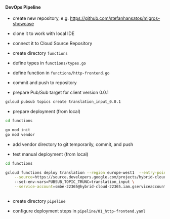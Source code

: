 #### DevOps Pipeline

- create new repository, e.g. https://github.com/stefanhansatos/migros-showcase

- clone it to work with local IDE

- connect it to Cloud Source Repository

- create directory `functions`

- define types in `functions/types.go`

- define function in `functions/http-frontend.go`

- commit and push to repository

- prepare Pub/Sub target for client version 0.0.1

```bash
gcloud pubsub topics create translation_input_0.0.1
```

- prepare deployment (from local)
```bash
cd functions

go mod init
go mod vendor
```

- add vendor directory to git temporarily, commit, and push

- test manual deployment (from local)

```bash
cd functions

gcloud functions deploy translation --region europe-west1  --entry-point TranslationHTTP --runtime go111 --trigger-http \
    --source=https://source.developers.google.com/projects/hybrid-cloud-22365/repos/github_stefanhansatos_migros-showcase/revisions/master/paths/functions
    --set-env-vars=PUBSUB_TOPIC_TRUNC=translation_input \
    --service-account=smbe-22365@hybrid-cloud-22365.iam.gserviceaccount.com
    

```

- create directory `pipeline`

- configure deployment steps in `pipeline/01_http-frontend.yaml`



